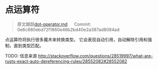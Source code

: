 # 点运算符

> 原文跟踪[dot-operator.md](https://github.com/rust-lang-nursery/nomicon/blob/master/src/dot-operator.md) &emsp; Commit: 0e6c680ebd72f1860e46b2bd40e2a387ad8084ad

点运算符将执行很多魔术来转换类型。 它会表现自动引用，自动解除引用和强制，直到类型匹配。

TODO: 信息来源 http://stackoverflow.com/questions/28519997/what-are-rusts-exact-auto-dereferencing-rules/28552082#28552082
